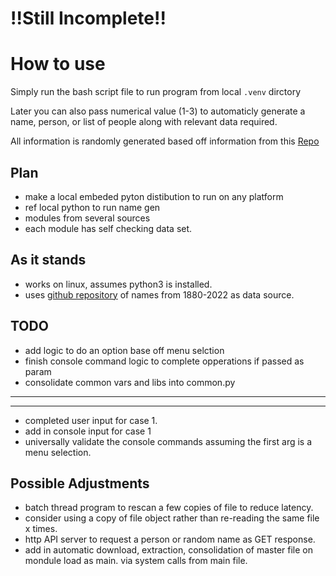 # **!!Still Incomplete!!**

# How to use

Simply run the bash script file to run program from local `.venv` dirctory

Later you can also pass numerical value (1-3) to automaticly generate a name, person, or list of people along with relevant data required.

All information is randomly generated based off information from this [Repo](https://github.com/aruljohn/popular-baby-names.git)

## Plan
- make a local embeded pyton distibution to run on any platform
- ref local python to run name gen
- modules from several sources
- each module has self checking data set.

## As it stands
- works on linux, assumes python3 is installed.
- uses  [github repository](https://github.com/aruljohn/popular-baby-names.git) of names from 1880-2022 as data source.

## TODO
- add logic to do an option base off menu selction
- finish console command logic to complete opperations if passed as param
- consolidate common vars and libs into common.py


----
----


- completed user input for case 1.
- add in console input for case 1
- universally validate the console commands assuming the first arg is a menu selection.


## Possible Adjustments
- batch thread program to rescan a few copies of file to reduce latency.
- consider using a copy of file object rather than re-reading the same file x times.
- http API server to request a person or random name as GET response.
- add in automatic download, extraction, consolidation of master file on mondule load as main. via system calls from main file.
